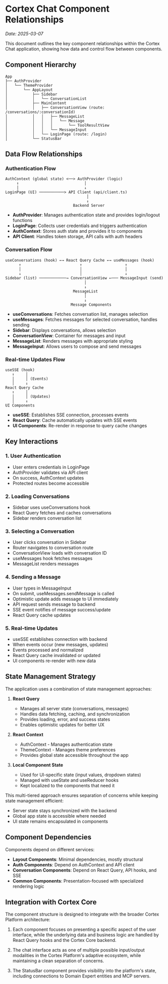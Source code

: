 # Cortex Chat Component Relationships

_Date: 2025-03-07_

This document outlines the key component relationships within the Cortex Chat application, showing how data and control flow between components.

## Component Hierarchy

```
App
├── AuthProvider
│   └── ThemeProvider
│       └── AppLayout
│           ├── Sidebar
│           │   └── ConversationList
│           ├── MainContent
│           │   ├── ConversationView (route: /conversations/:conversationId)
│           │   │   ├── MessageList
│           │   │   │   └── Message
│           │   │   │       └── ToolResultView
│           │   │   └── MessageInput
│           │   └── LoginPage (route: /login)
│           └── StatusBar
```

## Data Flow Relationships

### Authentication Flow

```
AuthContext (global state) <──> AuthProvider (logic)
     ↑                             │
     │                             ↓
LoginPage (UI) ───────────> API Client (api/client.ts)
                                    │
                                    ↓
                              Backend Server
```

- **AuthProvider**: Manages authentication state and provides login/logout functions
- **LoginPage**: Collects user credentials and triggers authentication
- **AuthContext**: Stores auth state and provides it to components
- **API Client**: Handles token storage, API calls with auth headers

### Conversation Flow

```
useConversations (hook) ←→ React Query Cache ←→ useMessages (hook)
      ↑                          ↑                   ↑
      │                          │                   │
      ↓                          │                   ↓
Sidebar (list) ────────────→ ConversationView ←─── MessageInput (send)
                                   │
                                   ↓
                              MessageList
                                   │
                                   ↓
                             Message Components
```

- **useConversations**: Fetches conversation list, manages selection
- **useMessages**: Fetches messages for selected conversation, handles sending
- **Sidebar**: Displays conversations, allows selection
- **ConversationView**: Container for messages and input
- **MessageList**: Renders messages with appropriate styling
- **MessageInput**: Allows users to compose and send messages

### Real-time Updates Flow

```
useSSE (hook)
   ↑     │
   │     │ (Events)
   │     ↓
React Query Cache
   ↑     │
   │     │ (Updates)
   │     ↓
UI Components
```

- **useSSE**: Establishes SSE connection, processes events
- **React Query**: Cache automatically updates with SSE events
- **UI Components**: Re-render in response to query cache changes

## Key Interactions

### 1. User Authentication

- User enters credentials in LoginPage
- AuthProvider validates via API client
- On success, AuthContext updates
- Protected routes become accessible

### 2. Loading Conversations

- Sidebar uses useConversations hook
- React Query fetches and caches conversations
- Sidebar renders conversation list

### 3. Selecting a Conversation

- User clicks conversation in Sidebar
- Router navigates to conversation route
- ConversationView loads with conversation ID
- useMessages hook fetches messages
- MessageList renders messages

### 4. Sending a Message

- User types in MessageInput
- On submit, useMessages.sendMessage is called
- Optimistic update adds message to UI immediately
- API request sends message to backend
- SSE event notifies of message success/update
- React Query cache updates

### 5. Real-time Updates

- useSSE establishes connection with backend
- When events occur (new messages, updates)
- Events processed and normalized
- React Query cache invalidated or updated
- UI components re-render with new data

## State Management Strategy

The application uses a combination of state management approaches:

1. **React Query**
   - Manages all server state (conversations, messages)
   - Handles data fetching, caching, and synchronization
   - Provides loading, error, and success states
   - Enables optimistic updates for better UX

2. **React Context**
   - AuthContext - Manages authentication state
   - ThemeContext - Manages theme preferences
   - Provides global state accessible throughout the app

3. **Local Component State**
   - Used for UI-specific state (input values, dropdown states)
   - Managed with useState and useReducer hooks
   - Kept localized to the components that need it

This multi-tiered approach ensures separation of concerns while keeping state management efficient:
- Server state stays synchronized with the backend
- Global app state is accessible where needed
- UI state remains encapsulated in components

## Component Dependencies

Components depend on different services:

- **Layout Components**: Minimal dependencies, mostly structural
- **Auth Components**: Depend on AuthContext and API client
- **Conversation Components**: Depend on React Query, API hooks, and SSE
- **Common Components**: Presentation-focused with specialized rendering logic

## Integration with Cortex Core

The component structure is designed to integrate with the broader Cortex Platform architecture:

1. Each component focuses on presenting a specific aspect of the user interface, while the underlying data and business logic are handled by React Query hooks and the Cortex Core backend.

2. The chat interface acts as one of multiple possible input/output modalities in the Cortex Platform's adaptive ecosystem, while maintaining a clean separation of concerns.

3. The StatusBar component provides visibility into the platform's state, including connections to Domain Expert entities and MCP servers.